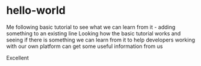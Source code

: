 # hello-world
Me following basic tutorial to see what we can learn from it - adding something to an existing line
Looking how the basic tutorial works and seeing if there is something we can learn from it to help developers working with our own platform can get some useful information from us



Excellent

